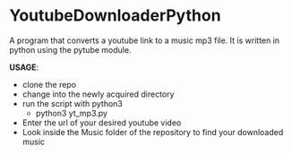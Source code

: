 # YoutubeDownloaderPython

A program that converts a youtube link to a music mp3 file. It is written in python using the pytube module.

**USAGE**:
- clone the repo
- change into the newly acquired directory
- run the script with python3 
    - python3 yt_mp3.py
- Enter the url of your desired youtube video
- Look inside the Music folder of the repository to find your downloaded music